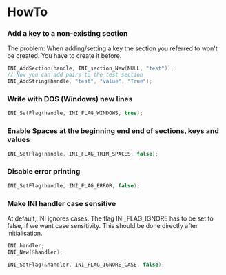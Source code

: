 # HowTo

### Add a key to a non-existing section

The problem: When adding/setting a key the section you referred to won't
be created. You have to create it before.

```C
INI_AddSection(handle, INI_section_New(NULL, "test"));
// Now you can add pairs to the test section
INI_AddString(handle, "test", "value", "True");
```

### Write with DOS (Windows) new lines

```C
INI_SetFlag(handle, INI_FLAG_WINDOWS, true);
```

### Enable Spaces at the beginning end end of sections, keys and values

```C
INI_SetFlag(handle, INI_FLAG_TRIM_SPACES, false);
```

### Disable error printing

```C
INI_SetFlag(handle, INI_FLAG_ERROR, false);
```

### Make INI handler case sensitive

At default, INI ignores cases. The flag INI\_FLAG\_IGNORE
has to be set to false, if we want case sensitivity. This should
be done directly after initialisation.

```C
INI handler;
INI_New(&handler);

INI_SetFlag(&handler, INI_FLAG_IGNORE_CASE, false);
```
